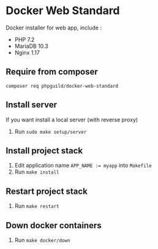# Docker Web Standard

Docker installer for web app, include :

- PHP 7.2
- MariaDB 10.3
- Nginx 1.17

## Require from composer

    composer req phpguild/docker-web-standard

## Install server

If you want install a local server (with reverse proxy)

1. Run `sudo make setup/server`

## Install project stack

1. Edit application name `APP_NAME := myapp` into `Makefile`
2. Run `make install`

## Restart project stack

1. Run `make restart`

## Down docker containers

1. Run `make docker/down`
